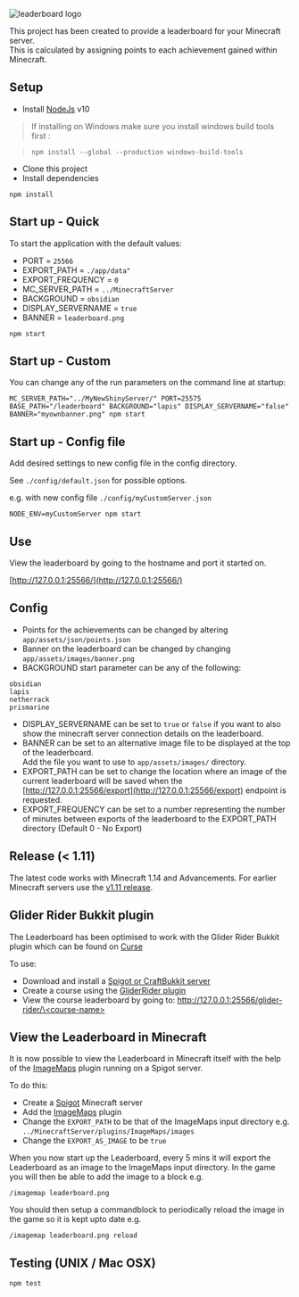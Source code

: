 ![leaderboard logo](https://github.com/nathancashmore/Leaderboard/blob/master/app/assets/images/leaderboard.png "Leaderboard Logo")

This project has been created to provide a leaderboard for your Minecraft server.  
This is calculated by assigning points to each achievement gained within Minecraft.

## Setup ##

* Install [NodeJs](https://nodejs.org/en/) v10
> If installing on Windows make sure you install windows build tools first :

> ```npm install --global --production windows-build-tools```

* Clone this project
* Install dependencies


```
npm install
```
## Start up - Quick ##
To start the application with the default values:
* PORT = ```25566```
* EXPORT_PATH = ```./app/data"```
* EXPORT_FREQUENCY = ```0```
* MC_SERVER_PATH = ```../MinecraftServer```
* BACKGROUND = ```obsidian```
* DISPLAY_SERVERNAME = ```true```
* BANNER = ```leaderboard.png```

```
npm start
```

## Start up - Custom ##
You can change any of the run parameters on the command line at startup:
```
MC_SERVER_PATH="../MyNewShinyServer/" PORT=25575 BASE_PATH="/leaderboard" BACKGROUND="lapis" DISPLAY_SERVERNAME="false" BANNER="myownbanner.png" npm start
```

## Start up - Config file ##
Add desired settings to new config file in the config directory.
  
See ```./config/default.json``` for possible options. 

e.g. with new config file ```./config/myCustomServer.json```

```
NODE_ENV=myCustomServer npm start

```

## Use ##
View the leaderboard by going to the hostname and port it started on.

[http://127.0.0.1:25566/](http://127.0.0.1:25566/)

## Config ##

* Points for the achievements can be changed by altering ```app/assets/json/points.json```
* Banner on the leaderboard can be changed by changing ```app/assets/images/banner.png```
* BACKGROUND start parameter can be any of the following:
```
obsidian
lapis
netherrack
prismarine
```
* DISPLAY_SERVERNAME can be set to ```true``` or ```false``` if you want to also show the 
minecraft server connection details on the leaderboard.
* BANNER can be set to an alternative image file to be displayed at the top of the leaderboard.  
Add the file you want to use to ```app/assets/images/``` directory.
* EXPORT_PATH can be set to change the location where an image of the current leaderboard will be saved 
when the [http://127.0.0.1:25566/export](http://127.0.0.1:25566/export) endpoint is requested.
* EXPORT_FREQUENCY can be set to a number representing the number of minutes between exports
of the leaderboard to the EXPORT_PATH directory (Default 0 - No Export)

## Release (< 1.11) ##
The latest code works with Minecraft 1.14 and Advancements.
For earlier Minecraft servers use the [v1.11 release](https://github.com/nathancashmore/Leaderboard/releases/tag/v1.11).

## Glider Rider Bukkit plugin ##
The Leaderboard has been optimised to work with the Glider Rider Bukkit plugin which can be found on
[Curse](https://mods.curse.com/bukkit-plugins/minecraft/278342-gliderrider)

To use:

* Download and install a [Spigot or CraftBukkit server](https://getbukkit.org/)
* Create a course using the [GliderRider plugin](https://mods.curse.com/bukkit-plugins/minecraft/278342-gliderrider)
* View the course leaderboard by going to:
[http://127.0.0.1:25566/glider-rider/\<course-name\>](http://127.0.0.1:25566/glider-rider/<course-name>)

## View the Leaderboard in Minecraft ##
It is now possible to view the Leaderboard in Minecraft itself with the help of the 
[ImageMaps](https://dev.bukkit.org/projects/imagemaps) plugin running on a Spigot server.

To do this:
* Create a [Spigot](https://www.spigotmc.org/wiki/spigot-installation/) Minecraft server
* Add the [ImageMaps](https://dev.bukkit.org/projects/imagemaps) plugin
* Change the ```EXPORT_PATH``` to be that of the ImageMaps input directory
e.g. ```../MinecraftServer/plugins/ImageMaps/images``` 
* Change the ```EXPORT_AS_IMAGE``` to be ```true```

When you now start up the Leaderboard, every 5 mins it will export the Leaderboard
as an image to the ImageMaps input directory.  In the game you will then be able to
add the image to a block e.g.
 
```/imagemap leaderboard.png```

You should then setup a commandblock to periodically reload the image in the game
so it is kept upto date e.g.

```/imagemap leaderboard.png reload```


## Testing (UNIX / Mac OSX) ##

```
npm test
```
